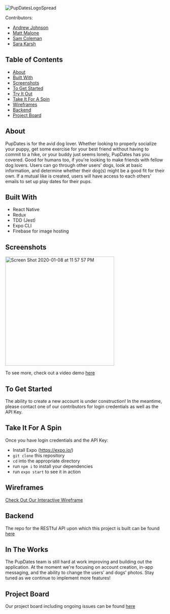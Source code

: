 ![PupDatesLogoSpread](https://user-images.githubusercontent.com/46407593/72045366-23b65080-3273-11ea-935e-b2f8f0dfca44.png)


Contributors:
* [Andrew Johnson](https://github.com/Loomus)
* [Matt Malone](https://github.com/matthewdshepherd)
* [Sam Coleman](https://github.com/SamuelColeman)
* [Sara Karsh](https://github.com/slkarsh)

## Table of Contents
* [About](#About)
* [Built With](#Built-With) 
* [Screenshots](#Screenshots)
* [To Get Started](#To-Get-Started)
* [Try It Out](#Try-It-Out)
* [Take It For A Spin](#Take-It-For-A-Spin)
* [Wireframes](#Wireframes)
* [Backend](#Backend)
* [Project Board](#Project-Board)


## About
PupDates is for the avid dog lover. Whether looking to properly socialize your puppy, get some exercise for your best friend without having to commit to a hike, or your buddy just seems lonely, PupDates has you covered. Good for humans too, if you're looking to make friends with fellow dog lovers. Users can go through other users' dogs, look at basic information, and determine whether their dog(s) might be a good fit for their own. If a mutual like is created, users will have access to each others' emails to set up play dates for their pups.

## Built With
- React Native
- Redux
- TDD (Jest)
- Expo CLI
- Firebase for image hosting

## Screenshots

<img width="343" alt="Screen Shot 2020-01-08 at 11 57 57 PM" src="https://user-images.githubusercontent.com/46407593/72045247-e2be3c00-3272-11ea-8ab3-95c99e9ce245.png">

To see more, check out a video demo [here](https://drive.google.com/open?id=1aAxzQy-_RtnYshRYPL7nGC2sGWZfHRaX)




## To Get Started
The ability to create a new account is under construction! In the meantime, please contact one of our contributors for login credentials as well as the API Key.

## Take It For A Spin
Once you have login credentials and the API Key:
- Install Expo (https://expo.io/)
- `git clone` this repository
- `cd` into the appropriate directory
- run `npm i` to install your dependencies
- run `expo start` to see it in action

## Wireframes
[Check Out Our Interactive Wireframe](https://xd.adobe.com/view/cbcf81c0-a485-4b17-77b0-63306c72faef-bdfe/?fullscreen)

## Backend

The repo for the RESTful API upon which this project is built can be found [here](https://github.com/PupDates-CrossPol/pupdates_backend)

## In The Works

The PupDates team is still hard at work improving and building out the application. At the moment we're focusing on account creation, in-app messaging, and the ability to change the users' and dogs' photos. Stay tuned as we continue to implement more features!

## Project Board
Our project board including ongoing issues can be found [here](https://github.com/orgs/PupDates-CrossPol/projects/1)




